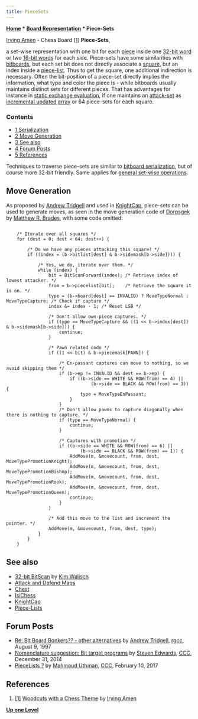 ```yaml
---
title: PieceSets
---
```

**[Home](Home "Home") \* [Board Representation](Board_Representation "Board Representation") \* Piece-Sets**



 [](http://www.irvingamen.com/works/Chessboard.htm) [Irving Amen](Category:Irving_Amen "Category:Irving Amen") - Chess Board <a id="cite-note-1" href="#cite-ref-1">[1]</a> 
**Piece-Sets**,  

a set-wise representation with one bit for each [piece](Pieces "Pieces") inside one [32-bit word](Double_Word "Double Word") or two [16-bit words](Word "Word") for each side. Piece-sets have some similarities with [bitboards](Bitboards "Bitboards"), but each set bit does not directly associate a [square](Squares "Squares"), but an index inside a [piece-list](Piece-Lists "Piece-Lists"). Thus to get the square, one additional indirection is necessary. Often the bit-position of a piece-set directly implies the information, what type and color the piece is - while bitboards usually maintains distinct sets for different pieces. That has advantages for instance in [static exchange evaluation](Static_Exchange_Evaluation "Static Exchange Evaluation"), if one maintains an [attack-set](Attack_and_Defend_Maps "Attack and Defend Maps") as [incremental updated](Incremental_Updates "Incremental Updates") [array](Array "Array") or 64 piece-sets for each square. 



### Contents


* [1 Serialization](#serialization)
* [2 Move Generation](#move-generation)
* [3 See also](#see-also)
* [4 Forum Posts](#forum-posts)
* [5 References](#references)






Techniques to traverse piece-sets are similar to [bitboard serialization](Bitboard_Serialization "Bitboard Serialization"), but of course more 32-bit friendly. Same applies for [general set-wise operations](General_Setwise_Operations "General Setwise Operations").



## Move Generation


As proposed by [Andrew Tridgell](Andrew_Tridgell "Andrew Tridgell") and used in [KnightCap](KnightCap "KnightCap"), piece-sets can be used to generate moves, as seen in the move generation code of [Dorpsgek](Dorpsgek "Dorpsgek") by [Matthew R. Brades](Matthew_R._Brades "Matthew R. Brades"), with some code omitted:




```

    /* Iterate over all squares */
    for (dest = 0; dest < 64; dest++) {

        /* Do we have any pieces attacking this square? */
        if ((index = (b->bitlist[dest] & b->sidemask[b->side]))) {

            /* Yes, we do, iterate over them. */
            while (index) {
                bit = BitScanForward(index); /* Retrieve index of lowest attacker. */
                from = b->piecelist[bit];    /* Retrieve the square it is on. */
                type = (b->board[dest] == INVALID) ? MoveTypeNormal : MoveTypeCapture; /* Check if capture */
                index &= index - 1; /* Reset LSB */

                /* Don't allow own-piece captures. */
                if (type == MoveTypeCapture && ((1 << b->index[dest]) & b->sidemask[b->side])) {
                    continue;
                }

                /* Pawn related code */
                if ((1 << bit) & b->piecemask[PAWN]) {

                    /* En-passant captures can move to nothing, so we avoid skipping them */
                    if (b->ep != INVALID && dest == b->ep) {
                        if ((b->side == WHITE && ROW(from) == 4) ||
                                (b->side == BLACK && ROW(from) == 3)) {
                            type = MoveTypeEnPassant;
                        }
                    }
                    /* Don't allow pawns to capture diagonally when there is nothing to capture. */
                    if (type == MoveTypeNormal) {
                        continue;
                    }

                    /* Captures with promotion */
                    if ((b->side == WHITE && ROW(from) == 6) ||
                            (b->side == BLACK && ROW(from) == 1)) {
                        AddMove(m, &movecount, from, dest, MoveTypePromotionKnight);
                        AddMove(m, &movecount, from, dest, MoveTypePromotionBishop);
                        AddMove(m, &movecount, from, dest, MoveTypePromotionRook);
                        AddMove(m, &movecount, from, dest, MoveTypePromotionQueen);
                        continue;
                    }
                }

                /* Add this move to the list and increment the pointer. */
                AddMove(m, &movecount, from, dest, type);
            }
        }
    }

```

## See also


* [32-bit BitScan](Kim_Walisch#Bitscan "Kim Walisch") by [Kim Walisch](Kim_Walisch "Kim Walisch")
* [Attack and Defend Maps](Attack_and_Defend_Maps "Attack and Defend Maps")
* [Chest](Chest "Chest")
* [IsiChess](IsiChess "IsiChess")
* [KnightCap](KnightCap "KnightCap")
* [Piece-Lists](Piece-Lists "Piece-Lists")


## Forum Posts


* [Re: Bit Board Bonkers?? - other alternatives](https://groups.google.com/group/rec.games.chess.computer/msg/4d6c328e8e8e0cd4) by [Andrew Tridgell](Andrew_Tridgell "Andrew Tridgell"), [rgcc](Computer_Chess_Forums "Computer Chess Forums"), August 9, 1997
* [Nomenclature suggestion: Bit target programs](http://www.talkchess.com/forum/viewtopic.php?t=54810) by [Steven Edwards](Steven_Edwards "Steven Edwards"), [CCC](CCC "CCC"), December 31, 2014
* [PieceLists ?](http://www.talkchess.com/forum/viewtopic.php?t=63126) by [Mahmoud Uthman](index.php?title=Mahmoud_Uthman&action=edit&redlink=1 "Mahmoud Uthman (page does not exist)"), [CCC](CCC "CCC"), February 10, 2017


## References


1. <a id="cite-ref-1" href="#cite-note-1">[1]</a> [Woodcuts with a Chess Theme](http://www.irvingamen.com/woodcutChess.htm) by [Irving Amen](Category:Irving_Amen "Category:Irving Amen")

**[Up one Level](Board_Representation "Board Representation")**







 
